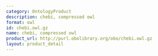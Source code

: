 ```yaml
---
category: OntologyProduct
description: chebi, compressed owl
format: owl
id: chebi.owl.gz
name: chebi, compressed owl
product_url: http://purl.obolibrary.org/obo/chebi.owl.gz
layout: product_detail
---
```


